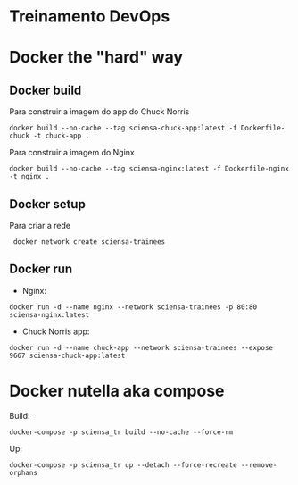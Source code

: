 # Treinamento DevOps

# Docker the "hard" way

## Docker build

Para construir a imagem do app do Chuck Norris

```docker build --no-cache --tag sciensa-chuck-app:latest -f Dockerfile-chuck -t chuck-app .```

Para construir a imagem do Nginx 

```docker build --no-cache --tag sciensa-nginx:latest -f Dockerfile-nginx -t nginx .```

## Docker setup

Para criar a rede

``` docker network create sciensa-trainees```

## Docker run

 - Nginx:

``` docker run -d --name nginx --network sciensa-trainees -p 80:80 sciensa-nginx:latest ```

 - Chuck Norris app:

``` docker run -d --name chuck-app --network sciensa-trainees --expose 9667 sciensa-chuck-app:latest ```

# Docker nutella aka compose

Build:

``` docker-compose -p sciensa_tr build --no-cache --force-rm ```

Up:

``` docker-compose -p sciensa_tr up --detach --force-recreate --remove-orphans ```